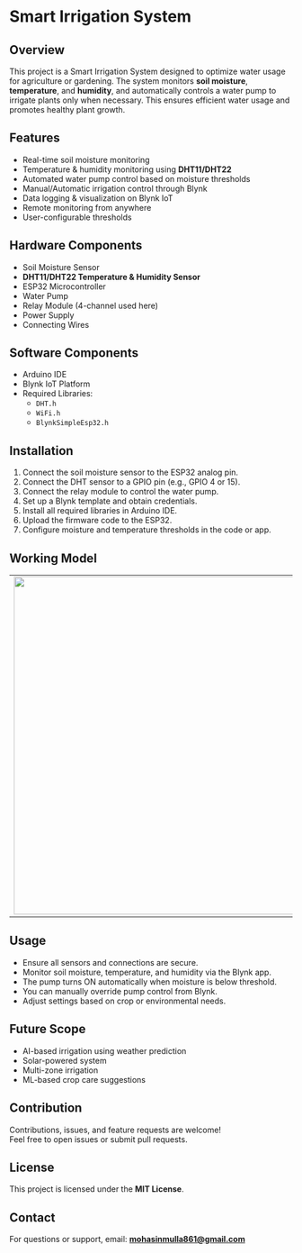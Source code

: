# Smart Irrigation System

## Overview
This project is a Smart Irrigation System designed to optimize water usage for agriculture or gardening. The system monitors **soil moisture**, **temperature**, and **humidity**, and automatically controls a water pump to irrigate plants only when necessary. This ensures efficient water usage and promotes healthy plant growth.

## Features
- Real-time soil moisture monitoring  
- Temperature & humidity monitoring using **DHT11/DHT22**  
- Automated water pump control based on moisture thresholds  
- Manual/Automatic irrigation control through Blynk  
- Data logging & visualization on Blynk IoT  
- Remote monitoring from anywhere  
- User-configurable thresholds  

## Hardware Components
- Soil Moisture Sensor  
- **DHT11/DHT22 Temperature & Humidity Sensor**  
- ESP32 Microcontroller  
- Water Pump  
- Relay Module (4-channel used here)  
- Power Supply  
- Connecting Wires  

## Software Components
- Arduino IDE  
- Blynk IoT Platform  
- Required Libraries:
  - `DHT.h`
  - `WiFi.h`
  - `BlynkSimpleEsp32.h`

## Installation
1. Connect the soil moisture sensor to the ESP32 analog pin.  
2. Connect the DHT sensor to a GPIO pin (e.g., GPIO 4 or 15).  
3. Connect the relay module to control the water pump.  
4. Set up a Blynk template and obtain credentials.  
5. Install all required libraries in Arduino IDE.  
6. Upload the firmware code to the ESP32.  
7. Configure moisture and temperature thresholds in the code or app.

   
## Working Model

<table>
  <tr>
    <td><img src="https://github.com/user-attachments/assets/521aa3ca-ff4b-4462-983f-16b74df4222b" width="600"></td>
    <td><img src="https://github.com/user-attachments/assets/c212c399-019e-445c-b164-973e33769c29" width="600"></td>
    <td><img src="https://github.com/user-attachments/assets/1618d0bc-41fd-42fe-81a0-9c44485c41a5" width="600"></td>
    <td><img src="https://github.com/user-attachments/assets/5ea81a9f-492d-429a-86b6-d6aa381b17d9" width="600"></td>
  </tr>
</table>



## Usage
- Ensure all sensors and connections are secure.  
- Monitor soil moisture, temperature, and humidity via the Blynk app.  
- The pump turns ON automatically when moisture is below threshold.  
- You can manually override pump control from Blynk.  
- Adjust settings based on crop or environmental needs.  

## Future Scope
- AI-based irrigation using weather prediction  
- Solar-powered system  
- Multi-zone irrigation  
- ML-based crop care suggestions  

## Contribution
Contributions, issues, and feature requests are welcome!  
Feel free to open issues or submit pull requests.

## License
This project is licensed under the **MIT License**.

## Contact
For questions or support, email: **mohasinmulla861@gmail.com**
